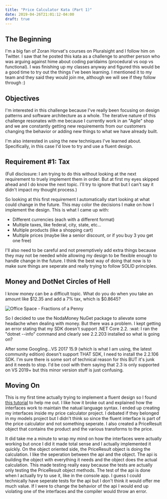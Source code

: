 ```yaml
---
title: "Price Calculator Kata (Part 1)"
date: 2019-04-26T21:01:12-04:00
draft: true
---
```


## The Beginning
I'm a big fan of Zoran Horvat's courses on Pluralsight and I follow him on Twitter. I saw that he posted this kata as a challenge to another person who was arguing against hime about coding paridaims (procedural vs oop vs functional). I was finishing up my classes anyway and figured this would be a good time to try out the things I've been learning. I mentioned it to my team and they said they would join me, although we will see if they follow through :)

## Objectives
I'm interested in this challenge because I've really been focusing on design patterns and software architecture as a whole. The iterative nature of this challenge resonates with me because I currently work in an "Agile" shop and we are constantly getting new requirements from our customers changing the behavior or adding new things to what we have already built. 

I'm also interested in using the new techniques I've learned about. Specifically, in this case I'd love to try and use a fluent design.

## Requirement #1: Tax
(Full disclosure: I am trying to do this without looking at the next requirement to truely implement them in order. But at first my eyes skipped ahead and I do know the next topic. I'll try to ignore that but I can't say it didn't impact my thought process.)

So looking at this first requirement I automatically start looking at what could change in the future. This may color the decisions I make on how I implement the design. This is what I came up with:

* Different currencies (each with a different format)
* Multiple taxes, like federal, city, state, etc...
* Multiple products (like a shopping cart)
* Multiple prices (maybe like a senior discount, or if you buy 3 you get one free)

I'll also need to be careful and not preemptively add extra things because they may not be needed while allowing my design to be flexible enough to handle change in the future. I think the best way of doing that now is to make sure things are seperate and really trying to follow SOLID principles.

## Money and DotNet Circles of Hell

I know money can be a difficult topic. What do you do when you take an amount like $12.35 and add a 7% tax, which is $0.8645?

![Office Space - Fractions of a Penny](/images/fractions-of-a-penny.jpg)

So I decided to use the NodaMoney NuGet package to alievate some headache when dealing with money. But there was a problem. I kept getting an error stating that my SDK doesn't support .NET Core 2.2. :wat: I ran the "dotnet --info" command and clearly see 2.2.203 installed so what is going on?

After some Googling...VS 2017 15.9 (which is what I am using, the latest community edition) doesn't support THAT SDK, I need to install the 2.2.106 SDK. I'm sure there is some sort of technical reason for this BUT it's junk and it needs to stop. I'd be cool with them saying that 2.3 is only supported on VS 2019+ but this minor version stuff is just confusing. 

## Moving On

This is my first time actually trying to implement a fluent design so I found [this tutorial](https://assist-software.net/blog/design-and-implement-fluent-interface-pattern-c) to help me out. I like how it broke out and explained how the interfaces work to maintain the natual language syntax. I ended up creating my interfaces inside my price calculator project. I debated if they belonged in my models project but I didn't think so since the fluent interface is part of the price calculator and not something seperate. I also created a PriceResult object that contains the product and the various transforms to the price.

It did take me a minute to wrap my mind on how the interfaces were actually working but once I did it made total sense and I actually implemented it quickly. On the object oriented side, the PriceResult object is doing the calculation. I like the seperation between the api and the object. The api is building the object with everything it needs and the object does the actual calculation. This made testing really easy because the tests are actually only testing the PriceResult object methods. The test of the api is done when I actually try to use it, like in the console app. I guess I could technically have seperate tests for the api but I don't think it would offer me much value. If I were to change the behavior of the api I would end up violating one of the interfaces and the compiler would throw an error. 



